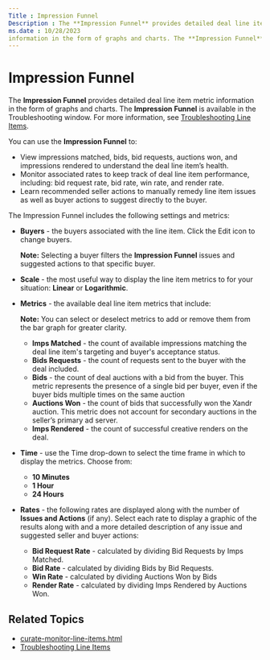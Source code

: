 ```yaml
---
Title : Impression Funnel
Description : The **Impression Funnel** provides detailed deal line item metric
ms.date : 10/28/2023
information in the form of graphs and charts. The **Impression Funnel**
---
```



# Impression Funnel



The **Impression Funnel** provides detailed deal line item metric
information in the form of graphs and charts. The **Impression Funnel**
is available in the
Troubleshooting window. For more
information, see <a href="curate-troubleshooting-line-items.md"
class="xref">Troubleshooting Line Items</a>.

>

You can use the **Impression Funnel** to:

- View impressions matched, bids, bid requests, auctions won, and
  impressions rendered to understand the deal line item’s health.
- Monitor associated rates to keep track of deal line item performance,
  including: bid request rate, bid rate, win rate, and render rate.
- Learn recommended seller actions to manually remedy line item issues
  as well as buyer actions to suggest directly to the buyer.



The Impression Funnel includes the following settings and metrics:

- **Buyers** - the buyers associated with the line item. Click the
  Edit icon to change buyers.
  

  <b>Note:</b> Selecting a buyer filters the
  **Impression Funnel** issues and suggested actions to that specific
  buyer.

  
- **Scale** - the most useful way to display the line item metrics to
  for your situation: **Linear** or **Logarithmic**.
- **Metrics** - the available deal line item metrics that include:
  

  <b>Note:</b> You can select or deselect
  metrics to add or remove them from the bar graph for greater clarity.

  

  - **Imps Matched** - the count of available impressions matching the
    deal line item's targeting and buyer's acceptance status.
  - **Bids Requests** - the count of requests sent to the buyer with the
    deal included.
  - **Bids** - the count of deal auctions with a bid from the buyer.
    This metric represents the presence of a single bid per buyer, even
    if the buyer bids multiple times on the same auction
  - **Auctions Won** - the count of bids that successfully won the Xandr
    auction. This metric does not account for secondary auctions in the
    seller’s primary ad server.
  - **Imps Rendered** - the count of successful creative renders on the
    deal.
- **Time** - use the Time drop-down to
  select the time frame in which to display the metrics. Choose from:
  - **10 Minutes**
  - **1 Hour**
  - **24 Hours**
- **Rates** - the following rates are displayed along with the number of
  **Issues and Actions** (if any). Select each rate to display a graphic
  of the results along with and a more detailed description of any issue
  and suggested seller and buyer actions:
  - **Bid Request Rate** - calculated by dividing Bid Requests by Imps
    Matched.
  - **Bid Rate** - calculated by dividing Bids by Bid Requests.
  - **Win Rate** - calculated by dividing Auctions Won by Bids
  - **Render Rate** - calculated by dividing Imps Rendered by Auctions
    Won.



## Related Topics



- <a href="curate-monitor-line-items.md"
  class="xref">curate-monitor-line-items.html</a>
- <a href="curate-troubleshooting-line-items.md"
  class="xref">Troubleshooting Line Items</a>








